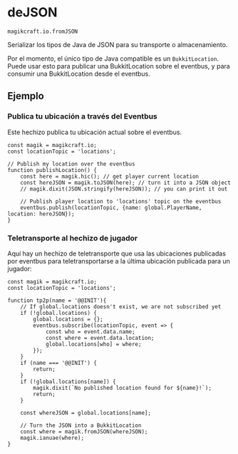
# deJSON

`magikcraft.io.fromJSON`

Serializar los tipos de Java de JSON para su transporte o almacenamiento.

Por el momento, el único tipo de Java compatible es un `BukkitLocation`. Puede usar esto para publicar una BukkitLocation sobre el eventbus, y para consumir una BukkitLocation desde el eventbus.

## Ejemplo

### Publica tu ubicación a través del Eventbus

Este hechizo publica tu ubicación actual sobre el eventbus.

```
const magik = magikcraft.io;
const locationTopic = 'locations';

// Publish my location over the eventbus
function publishLocation() {
    const here = magik.hic(); // get player current location
    const hereJSON = magik.toJSON(here); // turn it into a JSON object
    // magik.dixit(JSON.stringify(hereJSON)); // you can print it out

    // Publish player location to 'locations' topic on the eventbus
    eventbus.publish(locationTopic, {name: global.PlayerName, location: hereJSON});
}
```

### Teletransporte al hechizo de jugador

Aquí hay un hechizo de teletransporte que usa las ubicaciones publicadas por eventbus para teletransportarse a la última ubicación publicada para un jugador:

```
const magik = magikcraft.io;
const locationTopic = 'locations';

function tp2p(name = '@@INIT'){
    // If global.locations doesn't exist, we are not subscribed yet
    if (!global.locations) {
        global.locations = {};
        eventbus.subscribe(locationTopic, event => {
            const who = event.data.name;
            const where = event.data.location;
            global.locations[who] = where;
        });
    }
    if (name === '@@INIT') {
        return;
    }
    if (!global.locations[name]) {
        magik.dixit(`No published location found for ${name}!`);
        return;
    }

    const whereJSON = global.locations[name];

    // Turn the JSON into a BukkitLocation
    const where = magik.fromJSON(whereJSON);
    magik.ianuae(where);
}
```